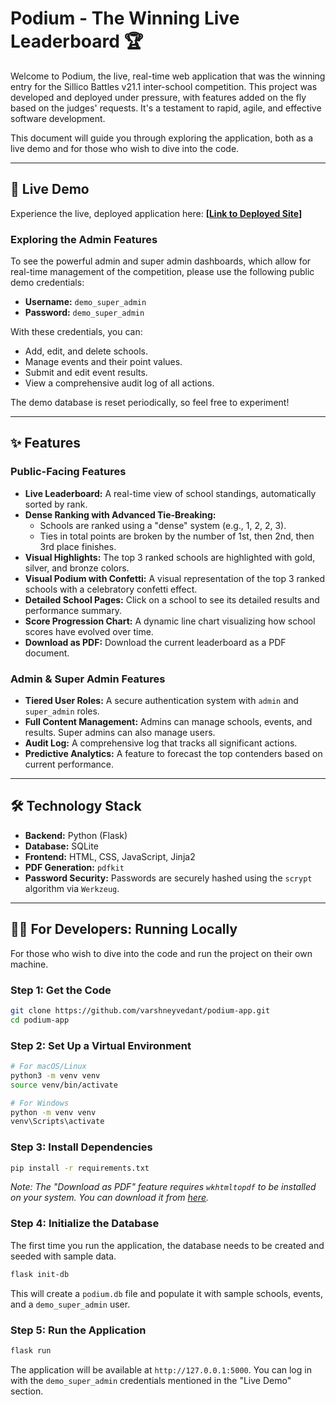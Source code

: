 # Podium - The Winning Live Leaderboard 🏆

Welcome to Podium, the live, real-time web application that was the winning entry for the Sillico Battles v21.1 inter-school competition. This project was developed and deployed under pressure, with features added on the fly based on the judges' requests. It's a testament to rapid, agile, and effective software development.

This document will guide you through exploring the application, both as a live demo and for those who wish to dive into the code.

---

## 🚀 Live Demo

Experience the live, deployed application here: **[[Link to Deployed Site](https://podium-app.onrender.com/)]**

### Exploring the Admin Features

To see the powerful admin and super admin dashboards, which allow for real-time management of the competition, please use the following public demo credentials:

*   **Username:** `demo_super_admin`
*   **Password:** `demo_super_admin`

With these credentials, you can:
*   Add, edit, and delete schools.
*   Manage events and their point values.
*   Submit and edit event results.
*   View a comprehensive audit log of all actions.

The demo database is reset periodically, so feel free to experiment!

---

## ✨ Features

### Public-Facing Features
*   **Live Leaderboard:** A real-time view of school standings, automatically sorted by rank.
*   **Dense Ranking with Advanced Tie-Breaking:**
    *   Schools are ranked using a "dense" system (e.g., 1, 2, 2, 3).
    *   Ties in total points are broken by the number of 1st, then 2nd, then 3rd place finishes.
*   **Visual Highlights:** The top 3 ranked schools are highlighted with gold, silver, and bronze colors.
*   **Visual Podium with Confetti:** A visual representation of the top 3 ranked schools with a celebratory confetti effect.
*   **Detailed School Pages:** Click on a school to see its detailed results and performance summary.
*   **Score Progression Chart:** A dynamic line chart visualizing how school scores have evolved over time.
*   **Download as PDF:** Download the current leaderboard as a PDF document.

### Admin & Super Admin Features
*   **Tiered User Roles:** A secure authentication system with `admin` and `super_admin` roles.
*   **Full Content Management:** Admins can manage schools, events, and results. Super admins can also manage users.
*   **Audit Log:** A comprehensive log that tracks all significant actions.
*   **Predictive Analytics:** A feature to forecast the top contenders based on current performance.

---

## 🛠️ Technology Stack

*   **Backend:** Python (Flask)
*   **Database:** SQLite
*   **Frontend:** HTML, CSS, JavaScript, Jinja2
*   **PDF Generation:** `pdfkit`
*   **Password Security:** Passwords are securely hashed using the `scrypt` algorithm via `Werkzeug`.

---

## 👨‍💻 For Developers: Running Locally

For those who wish to dive into the code and run the project on their own machine.

### Step 1: Get the Code
```bash
git clone https://github.com/varshneyvedant/podium-app.git
cd podium-app
```

### Step 2: Set Up a Virtual Environment
```bash
# For macOS/Linux
python3 -m venv venv
source venv/bin/activate

# For Windows
python -m venv venv
venv\Scripts\activate
```

### Step 3: Install Dependencies
```bash
pip install -r requirements.txt
```
*Note: The "Download as PDF" feature requires `wkhtmltopdf` to be installed on your system. You can download it from [here](https://wkhtmltopdf.org/downloads.html).*

### Step 4: Initialize the Database
The first time you run the application, the database needs to be created and seeded with sample data.
```bash
flask init-db
```
This will create a `podium.db` file and populate it with sample schools, events, and a `demo_super_admin` user.

### Step 5: Run the Application
```bash
flask run
```
The application will be available at `http://127.0.0.1:5000`. You can log in with the `demo_super_admin` credentials mentioned in the "Live Demo" section.
